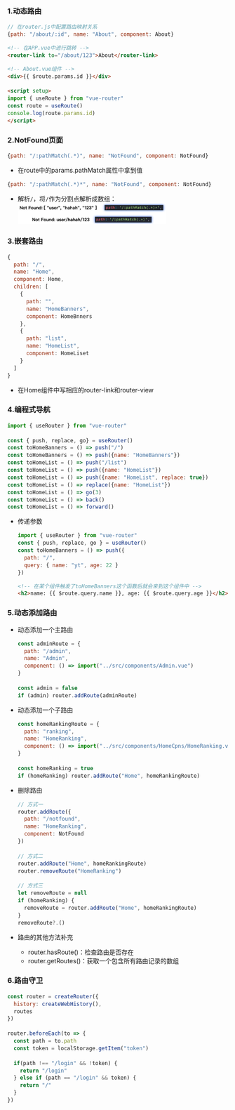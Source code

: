 ### 1.动态路由

```js
// 在router.js中配置路由映射关系
{path: "/about/:id", name: "About", component: About}
```

```html
<!-- 在APP.vue中进行跳转 -->
<router-link to="/about/123">About</router-link>
```

```html
<!-- About.vue组件 -->
<div>{{ $route.params.id }}</div>

<script setup>
import { useRoute } from "vue-router"
const route = useRoute()
console.log(route.params.id)
</script>
```

### 2.NotFound页面

```js
{path: "/:pathMatch(.*)", name: "NotFound", component: NotFound}
```

- 在route中的params.pathMatch属性中拿到值

```js
{path: "/:pathMatch(.*)*", name: "NotFound", component: NotFound}
```

- 解析`/`，将`/`作为分割点解析成数组：<img src="images/image-20220720092626249.png" alt="image-20220720092626249" style="zoom: 33%;" />

### 3.嵌套路由

```js
{
  path: "/",
  name: "Home",
  component: Home,
  children: [
    {
      path: "",
      name: "HomeBanners",
      component: HomeBnners
    },
    {
      path: "list",
      name: "HomeList",
      component: HomeLiset
    }
  ]
}
```

- 在Home组件中写相应的router-link和router-view

### 4.编程式导航

```js
import { useRouter } from "vue-router"

const { push, replace, go} = useRouter()
const toHomeBanners = () => push("/")
const toHomeBanners = () => push({name: "HomeBanners"})
const toHomeList = () => push("/list")
const toHomeList = () => push({name: "HomeList"})
const toHomeList = () => push({name: "HomeList", replace: true})
const toHomeList = () => replace({name: "HomeList"})
const toHomeList = () => go(3)
const toHomeList = () => back()
const toHomeList = () => forward()
```

- 传递参数

  ```js
  import { useRouter } from "vue-router"
  const { push, replace, go } = useRouter()
  const toHomeBanners = () => push({
    path: "/",
    query: { name: "yt", age: 22 }
  })
  ```

  ```html
  <!-- 在某个组件触发了toHomeBanners这个函数后就会来到这个组件中 -->
  <h2>name: {{ $route.query.name }}, age: {{ $route.query.age }}</h2>
  ```

### 5.动态添加路由

- 动态添加一个主路由

  ```js
  const adminRoute = {
    path: "/admin",
    name: "Admin",
    component: () => import("../src/components/Admin.vue")
  }
  
  const admin = false
  if (admin) router.addRoute(adminRoute)
  ```

- 动态添加一个子路由

  ```js
  const homeRankingRoute = {
    path: "ranking",
    name: "HomeRanking",
    component: () => import("../src/components/HomeCpns/HomeRanking.vue")
  }
  
  const homeRanking = true
  if (homeRanking) router.addRoute("Home", homeRankingRoute)
  ```

- 删除路由

  ```js
  // 方式一
  router.addRoute({
    path: "/notfound",
    name: "HomeRanking",
    component: NotFound
  })
  
  // 方式二
  router.addRoute("Home", homeRankingRoute)
  router.removeRoute("HomeRanking")
  
  // 方式三
  let removeRoute = null
  if (homeRanking) {
    removeRoute = router.addRoute("Home", homeRankingRoute)
  }
  removeRoute?.()
  ```

- 路由的其他方法补充

  - router.hasRoute()：检查路由是否存在
  - router.getRoutes()：获取一个包含所有路由记录的数组

### 6.路由守卫

```js
const router = createRouter({
  history: createWebHistory(),
  routes
})

router.beforeEach(to => {
  const path = to.path
  const token = localStorage.getItem("token")

  if(path !== "/login" && !token) {
    return "/login"
  } else if (path == "/login" && token) {
    return "/"
  }
})
```

